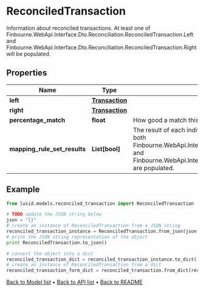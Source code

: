 # ReconciledTransaction

Information about reconciled transactions.  At least one of Finbourne.WebApi.Interface.Dto.Reconciliation.ReconciledTransaction.Left and Finbourne.WebApi.Interface.Dto.Reconciliation.ReconciledTransaction.Right will be populated.

## Properties
Name | Type | Description | Notes
------------ | ------------- | ------------- | -------------
**left** | [**Transaction**](Transaction.md) |  | [optional] 
**right** | [**Transaction**](Transaction.md) |  | [optional] 
**percentage_match** | **float** | How good a match this is considered to be. | [optional] 
**mapping_rule_set_results** | **List[bool]** | The result of each individual mapping rule result.  Will only be present if both Finbourne.WebApi.Interface.Dto.Reconciliation.ReconciledTransaction.Left and Finbourne.WebApi.Interface.Dto.Reconciliation.ReconciledTransaction.Right are populated. | [optional] 

## Example

```python
from lusid.models.reconciled_transaction import ReconciledTransaction

# TODO update the JSON string below
json = "{}"
# create an instance of ReconciledTransaction from a JSON string
reconciled_transaction_instance = ReconciledTransaction.from_json(json)
# print the JSON string representation of the object
print ReconciledTransaction.to_json()

# convert the object into a dict
reconciled_transaction_dict = reconciled_transaction_instance.to_dict()
# create an instance of ReconciledTransaction from a dict
reconciled_transaction_form_dict = reconciled_transaction.from_dict(reconciled_transaction_dict)
```
[Back to Model list](../README.md#documentation-for-models) &#8226; [Back to API list](../README.md#documentation-for-api-endpoints) &#8226; [Back to README](../README.md)


